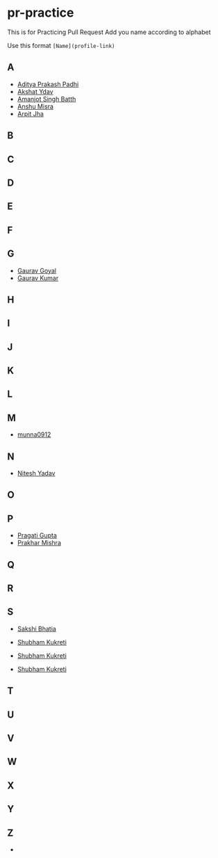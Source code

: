 # pr-practice
This is for Practicing Pull Request 
Add you name according to alphabet

Use this format 
`[Name](profile-link)`

## A
- [Aditya Prakash Padhi](https://github.com/watashi-wa-aditya)
- [Akshat Ydav](https://github.com/Akshat1202)
- [Amanjot Singh Batth](https://github.com/ajbatth)
- [Anshu Misra](https://github.com/anshumisra)
- [Arpit Jha](https://github.com/Arpit-Jha)
## B

## C

## D

## E

## F

## G
- [Gaurav Goyal](https://github.com/GauravGoyal-123)
- [Gaurav Kumar](https://github.com/itsKiranay)
## H

## I

## J

## K

## L

## M
- [munna0912](https://github.com/munna0912)
## N
- [Nitesh Yadav](https://github.com/Nitesh2905)

## O

## P
- [Pragati Gupta](https://github.com/pragati2402)
- [Prakhar Mishra](https://github.com/prakhar3062)

## Q

## R

## S
- [Sakshi Bhatia](https://github.com/sakshi79)
- [Shubham Kukreti](https://github.com/KukretiShubham)
- [Shubham Kukreti](https://github.com/KukretiShubham)

- [Shubham Kukreti](https://github.com/KukretiShubham)
## T

## U

## V

## W

## X

## Y

## Z
-
